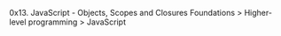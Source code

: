 0x13. JavaScript - Objects, Scopes and Closures
 Foundations > Higher-level programming > JavaScript
